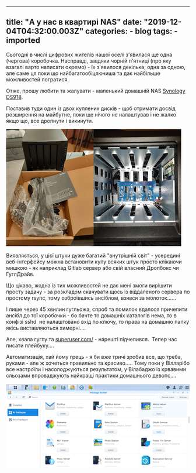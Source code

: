 
---
title: "А у нас в квартирі NAS"
date: "2019-12-04T04:32:00.003Z"
categories:
    - blog
tags:
    - imported
---

Сьогодні в числі цифрових жителів нашої оселі з'явилася ще одна (чергова) коробочка. Насправді, завдяки чорній п'ятниці (про яку взагалі варто написати окремо) \- їх з'явилося декілька, одна за одною, але саме ця поки що найбагатообіцяючиша та дає найбільше можливостей погратися.  

Отже, прошу любити та жалувати \- маленький домашній NAS [Synology DS918](https://www.synology.com/en-us/products/DS918+).  

  

Поставив туди один із двох куплених дисків \- щоб отримати досвід розширення на майбутне, поки ще нічого не налаштував і не жалко якщо що, все дропнути і викинути.  

  

  

  


[![](thumb_00.jpg)](img00.jpg)[![](thumb_01.jpg)](img01.jpg)

  


Виявляється, у цієї штуки дуже багатий "внутрішній світ" \- усередині веб\-інтерфейсу можна встановити купу всяких штук просто клікаючи мишкою \- як наприклад Gitlab сервер або свій власний Дропбокс чи ГуглДрайв.

Що цікаво, жодна із тих можливостей не дає мені змоги вирішити просту задачу \- за розкладом скачувати щось із віддаленого сервера по простому rsync, тому озброївшись ансіблом, взявся за молоток......

І лише через 45 хвилин гугльожа, спроб та помилок вдалося причепити ансібл до тої коробочки \- бо бачте то домашніх каталогів нема, то в конфізі sshd  не налаштовано вхід по ключу, то права на домашню папку якісь виставляються химерні....

Але, хвала гуглу та [superuser.com/](https://superuser.com/) \- нарешті підчепився.  Тепер час писати плейбуку....

Автоматизація, хай йому грець \- я би вже тричі зробив все, що треба, руками \- але ж хочеться правильно та красиво..... Тому поки у Вілларібо все настроїли і насолоджуються результатом, у Вілабаджо із крвавими сльозами впроваджують найкращі практики домашнього девопс....

  


  


[![](thumb_02.jpg)](img02.jpg)

  

  

